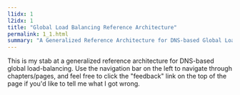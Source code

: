 ```yaml
---
l1idx: 1
l2idx: 1
title: "Global Load Balancing Reference Architecture"
permalink: 1_1.html
summary: "A Generalized Reference Architecture for DNS-based Global Load Balancing"
---
```

This is my stab at a generalized reference architecture for DNS-based global load-balancing.  Use the navigation bar on the left to navigate through chapters/pages, and feel free to click the "feedback" link on the top of the page if you'd like to tell me what I got wrong.